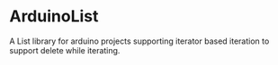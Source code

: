 # ArduinoList

A List library for arduino projects supporting iterator based iteration to support 
delete while iterating. 

